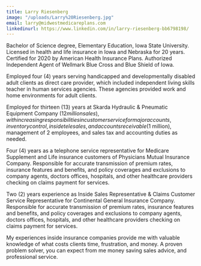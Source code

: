 ```yaml
---
title: Larry Riesenberg
image: "/uploads/Larry%20Riesenberg.jpg"
email: larry@midwestmedicareplans.com
linkedinurl: https://www.linkedin.com/in/larry-riesenberg-bb6798198/
---
```


Bachelor of Science degree, Elementary Education, Iowa State University. Licensed in health and life insurance in Iowa and Nebraska for 20 years.
Certified for 2020 by American Health Insurance Plans. Authorized Independent Agent of Wellmark Blue Cross and Blue Shield of Iowa.
  
Employed four (4) years serving handicapped and developmentally disabled adult clients as direct care provider, which included independent living skills teacher in human services agencies. These agencies provided work and home environments for adult clients. 

Employed for thirteen (13) years at Skarda Hydraulic & Pneumatic Equipment Company ($12 million sales), with increasing responsibilities in customer service for major accounts, inventory control, inside telesales, and accounts receivable ($1 million), management of 2 employees, and sales tax and accounting duties as needed.  

Four (4) years as a telephone service representative for Medicare Supplement and Life insurance customers of Physicians Mutual Insurance Company. 
Responsible for accurate transmission of premium rates, insurance features and benefits, and policy coverages and exclusions to company agents, doctors offices, hospitals, and other healthcare providers checking on claims payment for services.

Two (2) years experience as Inside Sales Representative & Claims Customer Service Representative for Continental General Insurance Company. Responsible for accurate transmission of premium rates, insurance features and benefits, and policy coverages and exclusions to company agents, doctors offices, hospitals, and other healthcare providers checking on claims payment for services.

My experiences inside insurance companies provide me with valuable knowledge of what costs clients time, frustration, and money. A proven problem solver, you can expect from me money saving sales advice, and professional service.
